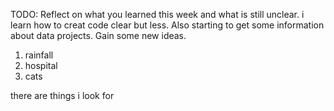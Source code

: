 TODO: Reflect on what you learned this week and what is still unclear.
i learn how to creat code clear but less. Also starting to get some information about data projects. Gain some new ideas.
1. rainfall
2. hospital 
3. cats

there are things i look for